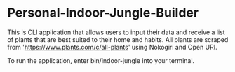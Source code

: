 # Personal-Indoor-Jungle-Builder
This is CLI application that allows users to input their data and receive a list of plants that are best suited to their home and habits. All plants are scraped from 'https://www.plants.com/c/all-plants' using Nokogiri and Open URI.

To run the application, enter bin/indoor-jungle into your terminal.
